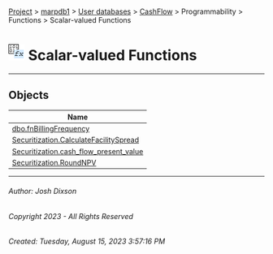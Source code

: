 #### 

[Project](../../../../../../index.md) > [marpdb1](../../../../../index.md) > [User databases](../../../../index.md) > [CashFlow](../../../index.md) > Programmability > Functions > Scalar-valued Functions

# ![Scalar-valued Functions](../../../../../../Images/Function_Scalar32.png) Scalar-valued Functions

---

## <a name="#objects"></a>Objects

| Name |
|---|
| [dbo.fnBillingFrequency](dbo_fnBillingFrequency.md) |
| [Securitization.CalculateFacilitySpread](Securitization_CalculateFacilitySpread.md) |
| [Securitization.cash_flow_present_value](Securitization_cash_flow_present_value.md) |
| [Securitization.RoundNPV](Securitization_RoundNPV.md) |


---

###### Author:  Josh Dixson

###### Copyright 2023 - All Rights Reserved

###### Created: Tuesday, August 15, 2023 3:57:16 PM

